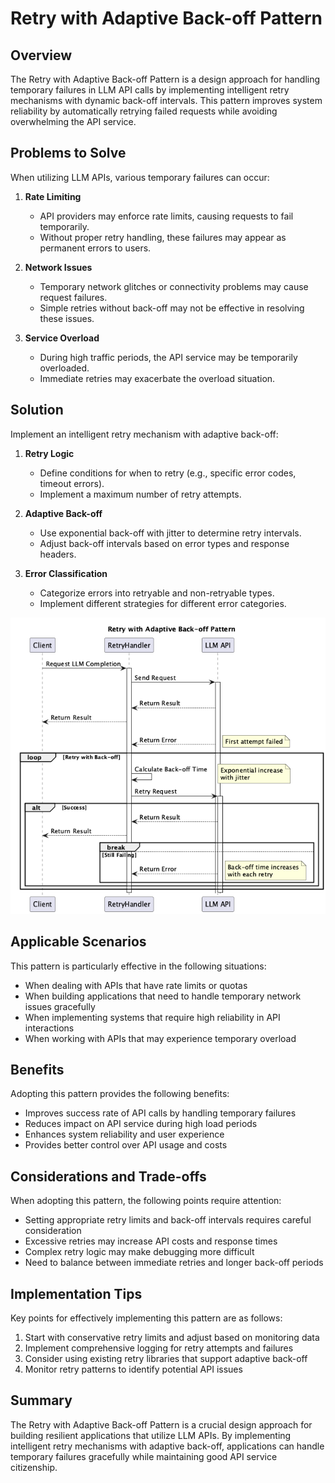 # Retry with Adaptive Back-off Pattern

## Overview

The Retry with Adaptive Back-off Pattern is a design approach for handling temporary failures in LLM API calls by implementing intelligent retry mechanisms with dynamic back-off intervals. This pattern improves system reliability by automatically retrying failed requests while avoiding overwhelming the API service.

## Problems to Solve

When utilizing LLM APIs, various temporary failures can occur:

1. **Rate Limiting**
   - API providers may enforce rate limits, causing requests to fail temporarily.
   - Without proper retry handling, these failures may appear as permanent errors to users.

2. **Network Issues**
   - Temporary network glitches or connectivity problems may cause request failures.
   - Simple retries without back-off may not be effective in resolving these issues.

3. **Service Overload**
   - During high traffic periods, the API service may be temporarily overloaded.
   - Immediate retries may exacerbate the overload situation.

## Solution

Implement an intelligent retry mechanism with adaptive back-off:

1. **Retry Logic**
   - Define conditions for when to retry (e.g., specific error codes, timeout errors).
   - Implement a maximum number of retry attempts.

2. **Adaptive Back-off**
   - Use exponential back-off with jitter to determine retry intervals.
   - Adjust back-off intervals based on error types and response headers.

3. **Error Classification**
   - Categorize errors into retryable and non-retryable types.
   - Implement different strategies for different error categories.

![img](./uml/images/retry_with_adaptive_back_off_pattern.png)

## Applicable Scenarios

This pattern is particularly effective in the following situations:

- When dealing with APIs that have rate limits or quotas
- When building applications that need to handle temporary network issues gracefully
- When implementing systems that require high reliability in API interactions
- When working with APIs that may experience temporary overload

## Benefits

Adopting this pattern provides the following benefits:

- Improves success rate of API calls by handling temporary failures
- Reduces impact on API service during high load periods
- Enhances system reliability and user experience
- Provides better control over API usage and costs

## Considerations and Trade-offs

When adopting this pattern, the following points require attention:

- Setting appropriate retry limits and back-off intervals requires careful consideration
- Excessive retries may increase API costs and response times
- Complex retry logic may make debugging more difficult
- Need to balance between immediate retries and longer back-off periods

## Implementation Tips

Key points for effectively implementing this pattern are as follows:

1. Start with conservative retry limits and adjust based on monitoring data
2. Implement comprehensive logging for retry attempts and failures
3. Consider using existing retry libraries that support adaptive back-off
4. Monitor retry patterns to identify potential API issues

## Summary

The Retry with Adaptive Back-off Pattern is a crucial design approach for building resilient applications that utilize LLM APIs. By implementing intelligent retry mechanisms with adaptive back-off, applications can handle temporary failures gracefully while maintaining good API service citizenship.
